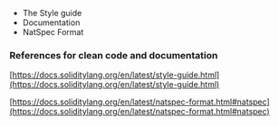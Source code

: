- The Style guide
- Documentation
- NatSpec Format

### References for clean code and documentation

[https://docs.soliditylang.org/en/latest/style-guide.html](https://docs.soliditylang.org/en/latest/style-guide.html)

[https://docs.soliditylang.org/en/latest/natspec-format.html#natspec](https://docs.soliditylang.org/en/latest/natspec-format.html#natspec)
